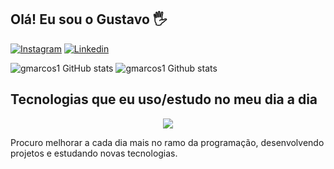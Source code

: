 ## Olá! Eu sou o Gustavo 🖐️



[![Instagram](https://img.shields.io/badge/Instagram-E4405F?style=for-the-badge&logo=instagram&logoColor=white)](https://instagram.com/gstv.mrcos)
[![Linkedin](https://img.shields.io/badge/LinkedIn-0077B5?style=for-the-badge&logo=linkedin&logoColor=white)](https://www.linkedin.com/in/gustavo-marcos-9167b0240/)

![gmarcos1 GitHub stats](https://github-readme-stats.vercel.app/api?username=gmarcos1&show_icons=true&theme=merko&count_private=true)
![gmarcos1 Github stats](https://github-readme-stats.vercel.app/api/top-langs/?username=gmarcos1&theme=blue-green&layout=compact) <br>


## Tecnologias que eu uso/estudo no meu dia a dia

<p align="center">
  <a href="https://skillicons.dev">
 <img src="https://skillicons.dev/icons?i=git,java,js,css,html,angular,cs,nodejs,vue,vscode,mysql" />
     </a>
</p>


Procuro melhorar a cada dia mais no ramo da programação, desenvolvendo projetos e estudando novas tecnologias.



